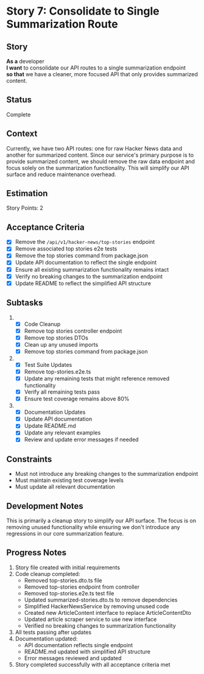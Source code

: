 # Story 7: Consolidate to Single Summarization Route

## Story

**As a** developer\
**I want** to consolidate our API routes to a single summarization endpoint\
**so that** we have a cleaner, more focused API that only provides summarized content.

## Status

Complete

## Context

Currently, we have two API routes: one for raw Hacker News data and another for summarized content. Since our service's primary purpose is to provide summarized content, we should remove the raw data endpoint and focus solely on the summarization functionality. This will simplify our API surface and reduce maintenance overhead.

## Estimation

Story Points: 2

## Acceptance Criteria

- [x] Remove the `/api/v1/hacker-news/top-stories` endpoint
- [x] Remove associated top stories e2e tests
- [x] Remove the top stories command from package.json
- [x] Update API documentation to reflect the single endpoint
- [x] Ensure all existing summarization functionality remains intact
- [x] Verify no breaking changes to the summarization endpoint
- [x] Update README to reflect the simplified API structure

## Subtasks

1. - [x] Code Cleanup
   - [x] Remove top stories controller endpoint
   - [x] Remove top stories DTOs
   - [x] Clean up any unused imports
   - [x] Remove top stories command from package.json

2. - [x] Test Suite Updates
   - [x] Remove top-stories.e2e.ts
   - [x] Update any remaining tests that might reference removed functionality
   - [x] Verify all remaining tests pass
   - [x] Ensure test coverage remains above 80%

3. - [x] Documentation Updates
   - [x] Update API documentation
   - [x] Update README.md
   - [x] Update any relevant examples
   - [x] Review and update error messages if needed

## Constraints

- Must not introduce any breaking changes to the summarization endpoint
- Must maintain existing test coverage levels
- Must update all relevant documentation

## Development Notes

This is primarily a cleanup story to simplify our API surface. The focus is on removing unused functionality while ensuring we don't introduce any regressions in our core summarization feature.

## Progress Notes

1. Story file created with initial requirements
2. Code cleanup completed:
   - Removed top-stories.dto.ts file
   - Removed top-stories endpoint from controller
   - Removed top-stories.e2e.ts test file
   - Updated summarized-stories.dto.ts to remove dependencies
   - Simplified HackerNewsService by removing unused code
   - Created new ArticleContent interface to replace ArticleContentDto
   - Updated article scraper service to use new interface
   - Verified no breaking changes to summarization functionality
3. All tests passing after updates
4. Documentation updated:
   - API documentation reflects single endpoint
   - README.md updated with simplified API structure
   - Error messages reviewed and updated
5. Story completed successfully with all acceptance criteria met
